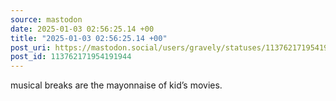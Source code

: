 ```yaml
---
source: mastodon
date: 2025-01-03 02:56:25.14 +00
title: "2025-01-03 02:56:25.14 +00"
post_uri: https://mastodon.social/users/gravely/statuses/113762171954191944
post_id: 113762171954191944
---
```

musical breaks are the mayonnaise of kid’s movies.


